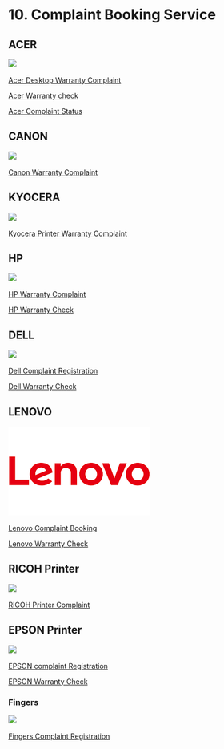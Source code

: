 # 10. Complaint Booking Service

## ACER

![](../.gitbook/assets/acer\_logo\_icon\_169649.png)

[Acer Desktop Warranty Complaint](http://customercare.acer-apac.com/CustomerSelfService/CaseBooking.aspx?CID=IN\&LID=ENG)

[Acer Warranty check](https://apn.acer.co.in/Rpt/EC\_CustomerView.aspx)

[Acer Complaint Status](https://customerselfcare.aap.acer.com/CS2/#/Repair?CID=IN\&LID=ENG)



## CANON



![](https://in.canon/assets/brand/logo-300-002e45a4aec98fd92899838da9d5560f.png)

[Canon Warranty Complaint](https://edge.canon.co.in/contactus/service-request)

## KYOCERA



![](https://kyoceradocumentsolutionsindia.com/warranty/images/site-logo.png)

[Kyocera Printer Warranty Complaint](https://kyoceradocumentsolutionsindia.com/warranty/registration.php)

## HP

![](../.gitbook/assets/hplogo\_94383.png)

&#x20;[HP Warranty Complaint](https://mycrm.support.hp.com/en-US/)

&#x20;[HP Warranty Check](https://support.hp.com/in-en/check-warranty)

## DELL

![](../.gitbook/assets/dell\_logo\_icon\_167699.png)

[Dell  Complaint  Registration](https://www.dell.com/support/incidents-online/en-in/srsearch)

[Dell Warranty Check](https://www.dell.com/support/home/en-in?app=products)

## LENOVO

![](../.gitbook/assets/LENOVO.png)

[Lenovo Complaint Booking](https://pcsupport.lenovo.com/in/en/)

[Lenovo Warranty Check](https://pcsupport.lenovo.com/in/en/warrantylookup#/)

## RICOH Printer

![](https://media-exp1.licdn.com/dms/image/C560BAQEZf3dg0k\_m1g/company-logo\_200\_200/0/1625253126245?e=2147483647\&v=beta\&t=uHTOh5s2eyZNumutF4UeWmUZa0hMaJkzZnqu23o5Sfs)

[RICOH Printer Complaint](https://support.minosha.in/WebCallLogging/LogCall)

## EPSON Printer

![](https://encrypted-tbn0.gstatic.com/images?q=tbn:ANd9GcQOP5wml5YpUgvGrvpqY7kG0BmF2\_eggs4O36FSa4ycbZRpG0RVYt1IIi0ZPhFgOrpc-bM\&usqp=CAU)

[EPSON complaint Registration](https://customer.epson.co.in/customer/repair.do#/servicerequest/IN)

[EPSON Warranty Check](https://customer.epson.co.in/customer/ewarranty.do#/wry/IN)

### Fingers

![](https://eoto.tech/wp-content/uploads/2019/06/Fingers-Digital-Accessories-1200x497.png)

[Fingers Complaint  Registration](https://www.fingers.co.in/contact-us-customer-care)
